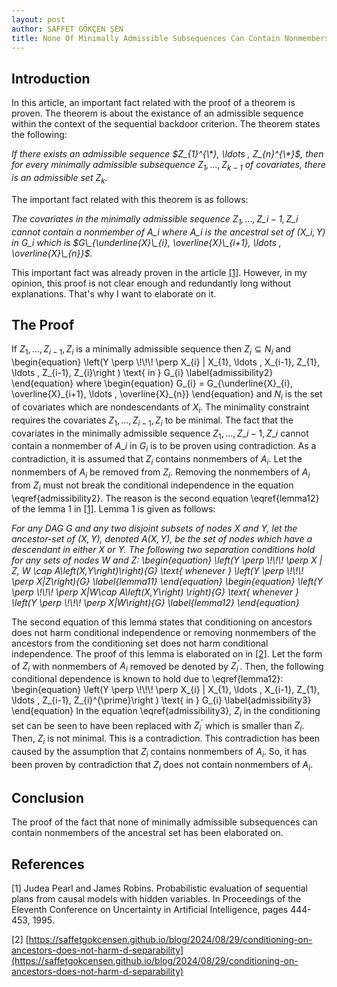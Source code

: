 ```yaml
---
layout: post
author: SAFFET GÖKÇEN ŞEN
title: None Of Minimally Admissible Subsequences Can Contain Nonmembers Of The Ancestral Set
---
```

## Introduction 
In this article, an important fact related with the proof of a theorem is 
proven. The theorem is about the existance of an admissible sequence within the 
context of the sequential backdoor criterion. The theorem states the 
following: 

*If there exists an admissible sequence $Z_{1}^{\*}, \ldots , Z_{n}^{\*}$, 
then for every minimally admissible subsequence $Z_{1}, \ldots , Z_{k-1}$ of 
covariates, there is an admissible set $Z_{k}$.*

The important fact related with this theorem is as follows:

*The covariates in the minimally admissible sequence $Z_{1}, \ldots , Z\_{i-1}, 
Z\_{i}$ cannot contain a nonmember of $A\_{i}$ where $A\_{i}$ is the ancestral 
set of $\left(X\_{i}, Y\right)$ in $G\_{i}$ which is $G\_{\underline{X}\_{i}, 
\overline{X}\_{i+1}, \ldots , \overline{X}\_{n}}$.*

This important fact was already proven in the article 
<a href="#theArticle">[1]</a>. However, in my opinion, this proof is not clear 
enough and redundantly long without explanations. That's why I want to elaborate 
on it. 

## The Proof 
If $Z_{1}, \ldots , Z_{i-1}, Z_{i}$ is a minimally admissible sequence then 
$Z_{i} \subseteq N_{i}$ and 
\begin{equation} 
\left(Y \perp \\!\\!\\! \perp X_{i} | X_{1}, \ldots , X_{i-1}, Z_{1}, \ldots , 
Z_{i-1}, Z_{i}\right ) \text{ in } G_{i} 
\label{admissibility2}
\end{equation} 
where 
\begin{equation} 
G_{i} = G\_{\underline{X}\_{i}, \overline{X}\_{i+1}, \ldots , \overline{X}\_{n}}
\end{equation} 
and $N_{i}$ is the set of covariates which are nondescendants of $X_{i}$. The 
minimality constraint requires the covariates $Z_{1}, \ldots , Z_{i-1}, Z_{i}$ 
to be minimal. The fact that the covariates in the minimally admissible 
sequence $Z_{1}, \ldots , Z\_{i-1}, Z\_{i}$ cannot contain a nonmember of 
$A\_{i}$ in $G_{i}$ is to be proven using contradiction. As a contradiction, it is assumed 
that $Z_{i}$ contains nonmembers of $A_{i}$. Let the nonmembers of $A_{i}$ be 
removed from $Z_{i}$. Removing the nonmembers of $A_{i}$ from $Z_{i}$ must not 
break the conditional independence in the equation \eqref{admissibility2}. The 
reason is the second equation \eqref{lemma12} of the lemma 1 in 
<a href="#theArticle">[1]</a>. Lemma 1 is given as follows: 

*For any DAG $G$ and any two disjoint subsets of nodes $X$ and $Y$, let the 
ancestor-set of $\left(X,Y\right)$, denoted $A\left(X,Y\right)$, be the set of 
nodes which have a descendant in either $X$ or $Y$. The following two 
separation conditions hold for any sets of nodes $W$ and $Z$: 
\begin{equation} 
\left(Y \perp \\!\\!\\! \perp X | Z, W \cap A\left(X,Y\right)\right)_{G} 
\text{ whenever } \left(Y \perp \\!\\!\\! \perp X|Z\right)_{G} 
\label{lemma11}
\end{equation}
\begin{equation}
\left(Y \perp \\!\\!\\! \perp X|W\cap A\left(X,Y\right) \right)_{G} 
\text{ whenever } \left(Y \perp \\!\\!\\! \perp X|W\right)_{G} 
\label{lemma12}
\end{equation}*

The second equation of this lemma states that conditioning on ancestors does 
not harm conditional independence or removing nonmembers of the ancestors from 
the conditioning set does not harm conditional independence. The proof of this 
lemma is elaborated on in <a href="#lemma1">[2]</a>. Let the form of $Z_{i}$ 
with nonmembers of $A_{i}$ removed be denoted by $Z_{i}^{\prime}$. Then, the 
following conditional dependence is known to hold due to \eqref{lemma12}: 
\begin{equation} 
\left(Y \perp \\!\\!\\! \perp X_{i} | X_{1}, \ldots , X_{i-1}, Z_{1}, \ldots , 
Z_{i-1}, Z_{i}^{\prime}\right ) \text{ in } G_{i} 
\label{admissibility3}
\end{equation} 
In the equation \eqref{admissibility3}, $Z_{i}$ in the conditioning set can be 
seen to have been replaced with $Z_{i}^{\prime}$ which is smaller than $Z_{i}$. 
Then, $Z_{i}$ is not minimal. This is a contradiction. This contradiction has 
been caused by the assumption that $Z_{i}$ contains nonmembers of $A_{i}$. So, 
it has been proven by contradiction that $Z_{i}$ does not contain nonmembers of 
$A_{i}$. 

## Conclusion 
The proof of the fact that none of minimally admissible subsequences can 
contain nonmembers of the ancestral set has been elaborated on.

## References 

<span id="theArticle"> [1] Judea Pearl and James Robins. Probabilistic evaluation of sequential plans from causal models with hidden variables. In Proceedings of the Eleventh Conference on Uncertainty in Artificial Intelligence, pages 444-453, 1995.</span> 

<span id="lemma1"> [2] [https://saffetgokcensen.github.io/blog/2024/08/29/conditioning-on-ancestors-does-not-harm-d-separability](https://saffetgokcensen.github.io/blog/2024/08/29/conditioning-on-ancestors-does-not-harm-d-separability)</span>
